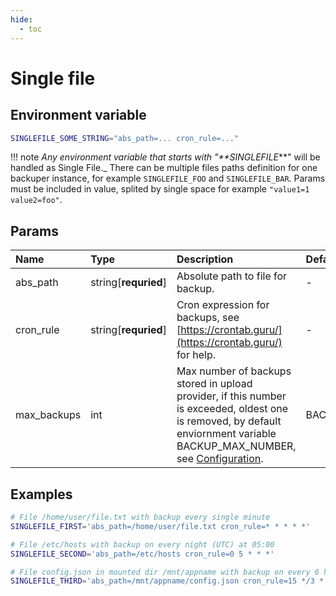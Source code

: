 ```yaml
---
hide:
  - toc
---
```


# Single file

## Environment variable

```bash
SINGLEFILE_SOME_STRING="abs_path=... cron_rule=..."
```

!!! note
    _Any environment variable that starts with "**SINGLEFILE_**" will be handled as Single File._ There can be multiple files paths definition for one backuper instance, for example `SINGLEFILE_FOO` and `SINGLEFILE_BAR`. Params must be included in value, splited by single space for example `"value1=1 value2=foo"`.

## Params

| Name        | Type                 | Description                                                                                                                                                                                 | Default           |
| :---------- | :------------------- | :------------------------------------------------------------------------------------------------------------------------------------------------------------------------------------------ | :---------------- |
| abs_path    | string[**requried**] | Absolute path to file for backup.                                                                                                                                                           | -                 |
| cron_rule   | string[**requried**] | Cron expression for backups, see [https://crontab.guru/](https://crontab.guru/) for help.                                                                                                   | -                 |
| max_backups | int                  | Max number of backups stored in upload provider, if this number is exceeded, oldest one is removed, by default enviornment variable BACKUP_MAX_NUMBER, see [Configuration](./../configuration.md). | BACKUP_MAX_NUMBER |


## Examples

```bash
# File /home/user/file.txt with backup every single minute
SINGLEFILE_FIRST='abs_path=/home/user/file.txt cron_rule=* * * * *'

# File /etc/hosts with backup on every night (UTC) at 05:00
SINGLEFILE_SECOND='abs_path=/etc/hosts cron_rule=0 5 * * *'

# File config.json in mounted dir /mnt/appname with backup on every 6 hours at '15 with max number of backups of 20
SINGLEFILE_THIRD='abs_path=/mnt/appname/config.json cron_rule=15 */3 * * * max_backups=20'
```

<br>
<br>
